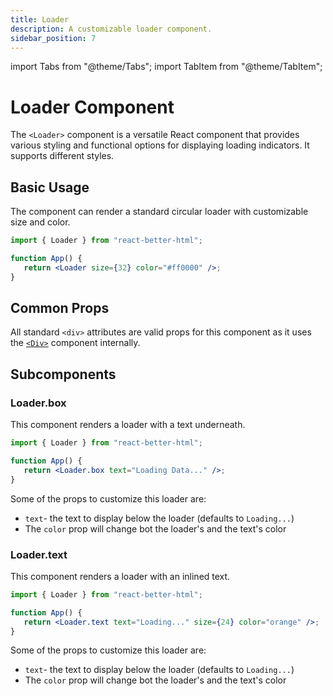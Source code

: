 ```yaml
---
title: Loader
description: A customizable loader component.
sidebar_position: 7
---
```


import Tabs from "@theme/Tabs";
import TabItem from "@theme/TabItem";

# Loader Component

The `<Loader>` component is a versatile React component that provides various styling and functional options for displaying loading indicators. It supports different styles.

## Basic Usage

The component can render a standard circular loader with customizable size and color.

```jsx
import { Loader } from "react-better-html";

function App() {
   return <Loader size={32} color="#ff0000" />;
}
```

## Common Props

All standard `<div>` attributes are valid props for this component as it uses the [`<Div>`](./div) component internally.

## Subcomponents

### Loader.box

This component renders a loader with a text underneath.

```jsx
import { Loader } from "react-better-html";

function App() {
   return <Loader.box text="Loading Data..." />;
}
```

Some of the props to customize this loader are:

-  `text`- the text to display below the loader (defaults to `Loading...`)
-  The `color` prop will change bot the loader's and the text's color

### Loader.text

This component renders a loader with an inlined text.

```jsx
import { Loader } from "react-better-html";

function App() {
   return <Loader.text text="Loading..." size={24} color="orange" />;
}
```

Some of the props to customize this loader are:

-  `text`- the text to display below the loader (defaults to `Loading...`)
-  The `color` prop will change bot the loader's and the text's color
